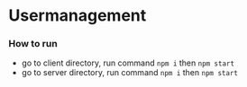 # Usermanagement
### How to run
- go to client directory, run command `npm i` then `npm start`
- go to server directory, run command `npm i` then `npm start`
